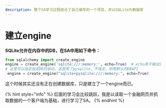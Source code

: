 ```yaml
---
description: 整个SA学习过程结合了自己编写的一个项目，并以SQLite为数据库
---
```


# 建立engine

**SQLite允许在内存中的DB，在SA中用如下命令：**

```python
from sqlalchemy import create_engine
engine = create_engine('sqlite:///:memory:', echo=True)  # echo用于输出SA的指令以及DB的报错等
# 这里可以指定指定DB的驱动，这里用了pysqlite，不指定，则用默认的DBAPI
 engine = create_engine("sqlite+pysqlite:///:memory:", echo=True)
```

这个时候其实还没有正在创建数据库，只是建立了一个engine而已。

{% hint style="info" %}
后面的学习会比较跳跃，我是以读取一个金融网页并抓取数据的一个客户端为基础，进行学习了SA。
{% endhint %}
